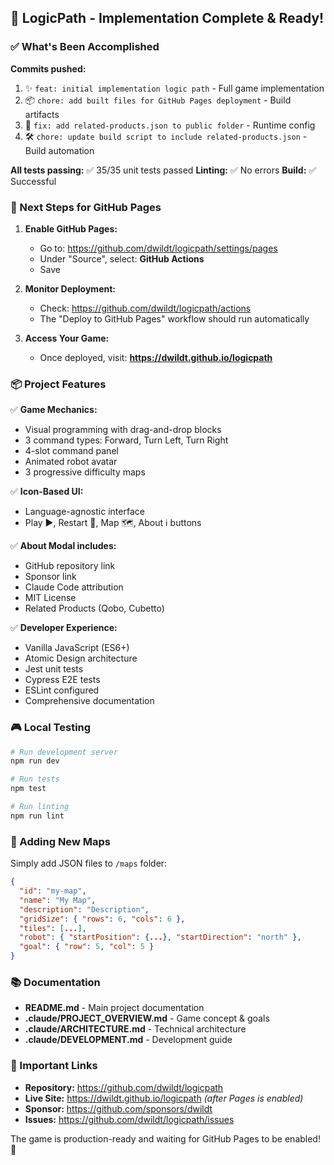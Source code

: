 ## 🎉 LogicPath - Implementation Complete & Ready!

### ✅ What's Been Accomplished

**Commits pushed:**
1. ✨ `feat: initial implementation logic path` - Full game implementation
2. 📦 `chore: add built files for GitHub Pages deployment` - Build artifacts
3. 🔧 `fix: add related-products.json to public folder` - Runtime config
4. 🛠️ `chore: update build script to include related-products.json` - Build automation

**All tests passing:** ✅ 35/35 unit tests passed
**Linting:** ✅ No errors
**Build:** ✅ Successful

### 🚀 Next Steps for GitHub Pages

1. **Enable GitHub Pages:**
   - Go to: https://github.com/dwildt/logicpath/settings/pages
   - Under "Source", select: **GitHub Actions**
   - Save

2. **Monitor Deployment:**
   - Check: https://github.com/dwildt/logicpath/actions
   - The "Deploy to GitHub Pages" workflow should run automatically

3. **Access Your Game:**
   - Once deployed, visit: **https://dwildt.github.io/logicpath**

### 📦 Project Features

✅ **Game Mechanics:**
- Visual programming with drag-and-drop blocks
- 3 command types: Forward, Turn Left, Turn Right
- 4-slot command panel
- Animated robot avatar
- 3 progressive difficulty maps

✅ **Icon-Based UI:**
- Language-agnostic interface
- Play ▶️, Restart 🔄, Map 🗺️, About ℹ️ buttons

✅ **About Modal includes:**
- GitHub repository link
- Sponsor link
- Claude Code attribution
- MIT License
- Related Products (Qobo, Cubetto)

✅ **Developer Experience:**
- Vanilla JavaScript (ES6+)
- Atomic Design architecture
- Jest unit tests
- Cypress E2E tests
- ESLint configured
- Comprehensive documentation

### 🎮 Local Testing

```bash
# Run development server
npm run dev

# Run tests
npm test

# Run linting
npm run lint
```

### 📝 Adding New Maps

Simply add JSON files to `/maps` folder:
```json
{
  "id": "my-map",
  "name": "My Map",
  "description": "Description",
  "gridSize": { "rows": 6, "cols": 6 },
  "tiles": [...],
  "robot": { "startPosition": {...}, "startDirection": "north" },
  "goal": { "row": 5, "col": 5 }
}
```

### 📚 Documentation

- **README.md** - Main project documentation
- **.claude/PROJECT_OVERVIEW.md** - Game concept & goals
- **.claude/ARCHITECTURE.md** - Technical architecture
- **.claude/DEVELOPMENT.md** - Development guide

### 🔗 Important Links

- **Repository:** https://github.com/dwildt/logicpath
- **Live Site:** https://dwildt.github.io/logicpath _(after Pages is enabled)_
- **Sponsor:** https://github.com/sponsors/dwildt
- **Issues:** https://github.com/dwildt/logicpath/issues

The game is production-ready and waiting for GitHub Pages to be enabled! 🚀
